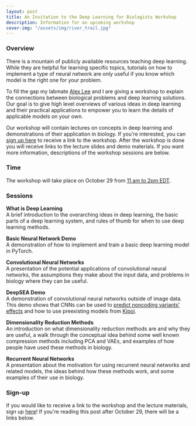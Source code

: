 ```yaml
---
layout: post
title: An Invitation to the Deep Learning for Biologists Workshop
description: Information for an upcoming workshop
cover-img: "/assets/img/river_trail.jpg"
---
```


### Overview

There is a mountain of publicly available resources teaching deep learning.
While they are helpful for learning specific topics, tutorials on how to implement a type of neural network are only useful if you know which model is the right one for your problem.

To fill the gap my labmate [Alex Lee](https://www.greenelab.com/members/alex-lee.html) and I are giving a workshop to explain the connections between biological problems and deep learning solutions.
Our goal is to give high level overviews of various ideas in deep learning and their practical applications to empower you to learn the details of applicable models on your own.

Our workshop will contain lectures on concepts in deep learning and demonstrations of their application in biology.
If you're interested, you can [sign up here](https://forms.gle/u9aMTvuG1vpGXsDLA) to receive a link to the workshop.
After the workshop is done you will receive links to the lecture slides and demo materials.
If you want more information, descriptions of the workshop sessions are below.

### Time
The workshop will take place on October 29 from [11 am to 2pm EDT](https://everytimezone.com/s/e92c0d99).

### Sessions 
**What is Deep Learning**  
A brief introduction to the overarching ideas in deep learning, the basic parts of a deep learning system, and rules of thumb for when to use deep learning methods.

**Basic Neural Network Demo**  
A demonstration of how to implement and train a basic deep learning model in PyTorch.

**Convolutional Neural Networks**  
A presentation of the potential applications of convolutional neural networks, the assumptions they make about the input data, and problems in biology where they can be useful.

**DeepSEA Demo**  
A demonstration of convolutional neural networks outside of image data.
This demo shows that CNNs can be used to [predict noncoding variants' effects](https://www.nature.com/articles/nmeth.3547) and how to use preexisting models from [Kipoi](https://kipoi.org/).

**Dimensionality Reduction Methods**  
An introduction on what dimensionality reduction methods are and why they are useful, a walk through the conceptual idea behind some well known compression methods including PCA and VAEs, and examples of how people have used these methods in biology.

**Recurrent Neural Networks**  
A presentation about the motivation for using recurrent neural networks and related models, the ideas behind how these methods work, and some examples of their use in biology.

### Sign-up
If you would like to receive a link to the workshop and the lecture materials, sign up [here](https://forms.gle/u9aMTvuG1vpGXsDLA)!
If you're reading this post after October 29, there will be a links below.
